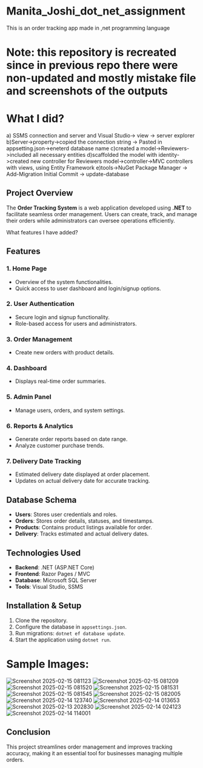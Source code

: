 # Manita_Joshi_dot_net_assignment
This is an order tracking app made in ,net programming language 


 # Note: this repository is recreated since in previous repo there were non-updated and mostly mistake  file and screenshots of the outputs


# What I  did?
a) SSMS connection and server and Visual Studio-> view -> server explorer
b)Server->property->copied the connection string -> Pasted in appsetting.json->eneterd database name
c)created a model->Reviewers->included all necessary entities
d)scaffolded the model with identity->created new controller for Reviewers model->controller->MVC controllers with views, using Entity Framework
e)tools->NuGet Package Manager -> Add-Migration Initial Commit -> update-database
## Project Overview
The **Order Tracking System** is a web application developed using **.NET** to facilitate seamless order management. Users can create, track, and manage their orders while administrators can oversee operations efficiently.

What features I have added?
## Features

### 1. Home Page
- Overview of the system functionalities.
- Quick access to user dashboard and login/signup options.

### 2. User Authentication
- Secure login and signup functionality.
- Role-based access for users and administrators.

### 3. Order Management
- Create new orders with product details.

### 4. Dashboard
- Displays real-time order summaries.

### 5. Admin Panel
- Manage users, orders, and system settings.

### 6. Reports & Analytics
- Generate order reports based on date range.
- Analyze customer purchase trends.

### 7. Delivery Date Tracking
- Estimated delivery date displayed at order placement.
- Updates on actual delivery date for accurate tracking.

## Database Schema
- **Users**: Stores user credentials and roles.
- **Orders**: Stores order details, statuses, and timestamps.
- **Products**: Contains product listings available for order.
- **Delivery**: Tracks estimated and actual delivery dates.

## Technologies Used
- **Backend**: .NET (ASP.NET Core)
- **Frontend**: Razor Pages / MVC
- **Database**: Microsoft SQL Server
- **Tools**: Visual Studio, SSMS

## Installation & Setup
1. Clone the repository.
2. Configure the database in `appsettings.json`.
3. Run migrations: `dotnet ef database update`.
4. Start the application using `dotnet run`.

# Sample Images:
![Screenshot 2025-02-15 081123](https://github.com/Manita0z/Manita_Joshi_dot_net_assignment/blob/main/screenshots%20of%20the%20%20output/Screenshot%202025-02-15%20081123.png)
![Screenshot 2025-02-15 081209](https://github.com/Manita0z/Manita_Joshi_dot_net_assignment/blob/main/screenshots%20of%20the%20%20output/Screenshot%202025-02-15%20081209.png)
![Screenshot 2025-02-15 081520](https://github.com/Manita0z/Manita_Joshi_dot_net_assignment/blob/main/screenshots%20of%20the%20%20output/Screenshot%202025-02-15%20081520.png)
![Screenshot 2025-02-15 081531](https://github.com/Manita0z/Manita_Joshi_dot_net_assignment/blob/main/screenshots%20of%20the%20%20output/Screenshot%202025-02-15%20081531.png)
![Screenshot 2025-02-15 081545](https://github.com/Manita0z/Manita_Joshi_dot_net_assignment/blob/main/screenshots%20of%20the%20%20output/Screenshot%202025-02-15%20081545.png)
![Screenshot 2025-02-15 082005](https://github.com/Manita0z/Manita_Joshi_dot_net_assignment/blob/main/screenshots%20of%20the%20%20output/Screenshot%202025-02-15%20082005.png)
![Screenshot 2025-02-14 123740](https://github.com/Manita0z/Manita_Joshi_dot_net_assignment/blob/main/screenshots%20of%20the%20%20output/Screenshot%202025-02-14%20123740.png)
![Screenshot 2025-02-14 013653](https://github.com/Manita0z/Manita_Joshi_dot_net_assignment/blob/main/screenshots%20of%20the%20%20output/Screenshot%202025-02-14%20013653.png)
![Screenshot 2025-02-13 202830](https://github.com/Manita0z/Manita_Joshi_dot_net_assignment/blob/main/screenshots%20of%20the%20%20output/Screenshot%202025-02-13%20202830.png)
![Screenshot 2025-02-14 024123](https://github.com/Manita0z/Manita_Joshi_dot_net_assignment/blob/main/screenshots%20of%20the%20%20output/Screenshot%202025-02-14%20024123.png)
![Screenshot 2025-02-14 114001](https://github.com/Manita0z/Manita_Joshi_dot_net_assignment/blob/main/screenshots%20of%20the%20%20output/Screenshot%202025-02-14%20114001.png)
## Conclusion
This project streamlines order management and improves tracking accuracy, making it an essential tool for businesses managing multiple orders.
